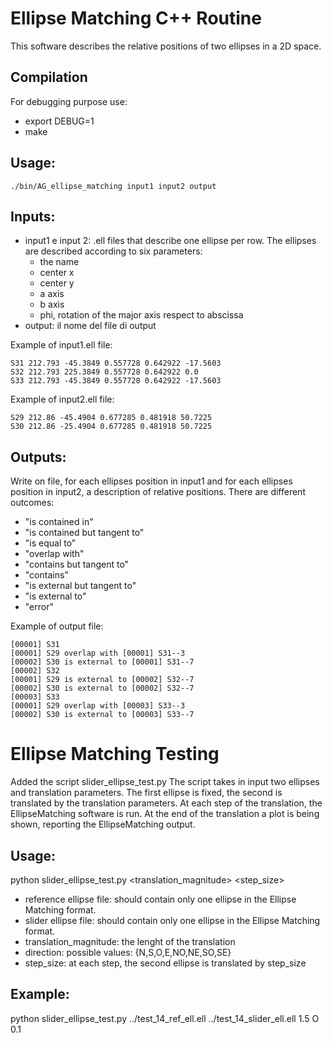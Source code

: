 # Ellipse Matching C++ Routine

This software describes the relative positions of two ellipses in a 2D space.

## Compilation

For debugging purpose use:
   * export DEBUG=1
   * make

## Usage:

    ./bin/AG_ellipse_matching input1 input2 output

## Inputs:

* input1 e input 2: .ell files that describe one ellipse per row. The ellipses are described according to six parameters:
  * the name
  * center x
  * center y
  * a axis
  * b axis
  * phi, rotation of the major axis respect to abscissa
* output: il nome del file di output

Example of input1.ell file:

    S31 212.793 -45.3849 0.557728 0.642922 -17.5603
    S32 212.793 225.3849 0.557728 0.642922 0.0
    S33 212.793 -45.3849 0.557728 0.642922 -17.5603

Example of input2.ell file:

    S29 212.86 -45.4904 0.677285 0.481918 50.7225
    S30 212.86 -25.4904 0.677285 0.481918 50.7225



## Outputs:
Write on file, for each ellipses position in input1 and for each ellipses position in input2, a description of relative positions. There are different outcomes:
* "is contained in"
* "is contained but tangent to"
* "is equal to"
* "overlap with"
* "contains but tangent to"
* "contains"
* "is external but tangent to"
* "is external to"
* "error"

Example of output file:

    [00001] S31
    [00001] S29 overlap with [00001] S31--3
    [00002] S30 is external to [00001] S31--7
    [00002] S32
    [00001] S29 is external to [00002] S32--7
    [00002] S30 is external to [00002] S32--7
    [00003] S33
    [00001] S29 overlap with [00003] S33--3
    [00002] S30 is external to [00003] S33--7


# Ellipse Matching Testing

Added the script slider_ellipse_test.py
The script takes in input two ellipses and translation parameters. The first ellipse is fixed, the second is translated by the translation parameters. At each step of the translation, the EllipseMatching software is run. At the end of the translation a plot is being shown, reporting the EllipseMatching output.

## Usage:
python slider_ellipse_test.py <reference ellipse file> <slider ellipse file> <translation_magnitude> <direction> <step_size>

* reference ellipse file: should contain only one ellipse in the Ellipse Matching format.
* slider ellipse file: should contain only one ellipse in the Ellipse Matching format.
* translation_magnitude: the lenght of the translation
* direction: possible values: {N,S,O,E,NO,NE,SO,SE}
* step_size: at each step, the second ellipse is translated by step_size

## Example:
python slider_ellipse_test.py ../test_14_ref_ell.ell ../test_14_slider_ell.ell 1.5 O 0.1
